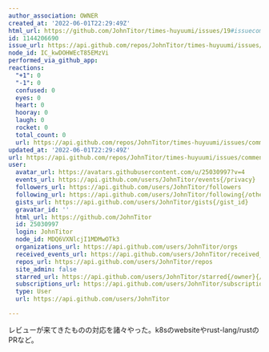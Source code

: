 ```yaml
---
author_association: OWNER
created_at: '2022-06-01T22:29:49Z'
html_url: https://github.com/JohnTitor/times-huyuumi/issues/19#issuecomment-1144206690
id: 1144206690
issue_url: https://api.github.com/repos/JohnTitor/times-huyuumi/issues/19
node_id: IC_kwDOHWEcT85EMzVi
performed_via_github_app: 
reactions:
  "+1": 0
  "-1": 0
  confused: 0
  eyes: 0
  heart: 0
  hooray: 0
  laugh: 0
  rocket: 0
  total_count: 0
  url: https://api.github.com/repos/JohnTitor/times-huyuumi/issues/comments/1144206690/reactions
updated_at: '2022-06-01T22:29:49Z'
url: https://api.github.com/repos/JohnTitor/times-huyuumi/issues/comments/1144206690
user:
  avatar_url: https://avatars.githubusercontent.com/u/25030997?v=4
  events_url: https://api.github.com/users/JohnTitor/events{/privacy}
  followers_url: https://api.github.com/users/JohnTitor/followers
  following_url: https://api.github.com/users/JohnTitor/following{/other_user}
  gists_url: https://api.github.com/users/JohnTitor/gists{/gist_id}
  gravatar_id: ''
  html_url: https://github.com/JohnTitor
  id: 25030997
  login: JohnTitor
  node_id: MDQ6VXNlcjI1MDMwOTk3
  organizations_url: https://api.github.com/users/JohnTitor/orgs
  received_events_url: https://api.github.com/users/JohnTitor/received_events
  repos_url: https://api.github.com/users/JohnTitor/repos
  site_admin: false
  starred_url: https://api.github.com/users/JohnTitor/starred{/owner}{/repo}
  subscriptions_url: https://api.github.com/users/JohnTitor/subscriptions
  type: User
  url: https://api.github.com/users/JohnTitor

---
```

レビューが来てきたものの対応を諸々やった。k8sのwebsiteやrust-lang/rustのPRなど。